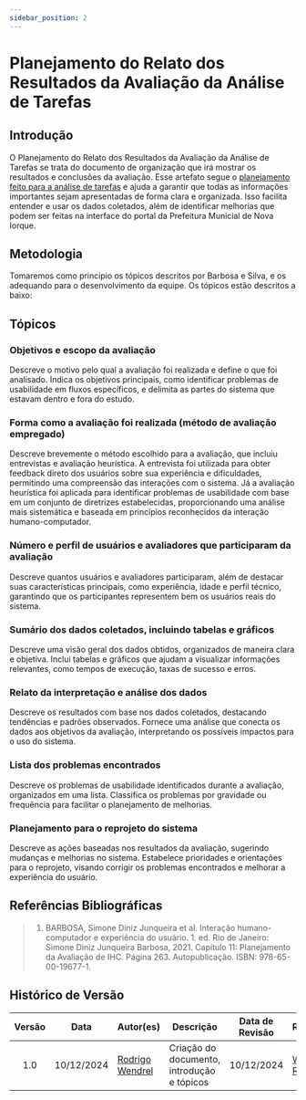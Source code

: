 ```yaml
---
sidebar_position: 2
---
```


# Planejamento do Relato dos Resultados da Avaliação da Análise de Tarefas

## Introdução
O Planejamento do Relato dos Resultados da Avaliação da Análise de Tarefas se trata do documento de organização que irá mostrar os resultados e conclusões da avaliação. Esse artefato segue o [planejamento feito para a análise de tarefas](./planejamentoAvaliacaoAnaliseDeTarefas.md) e ajuda a garantir que todas as informações importantes sejam apresentadas de forma clara e organizada. Isso facilita entender e usar os dados coletados, além de identificar melhorias que podem ser feitas na interface do portal da Prefeitura Municial de Nova Iorque.

## Metodologia
Tomaremos como princípio os tópicos descritos por Barbosa e Silva, e os adequando para o desenvolvimento da equipe. Os tópicos estão descritos a baixo:
## Tópicos

### Objetivos e escopo da avaliação  
Descreve o motivo pelo qual a avaliação foi realizada e define o que foi analisado. Indica os objetivos principais, como identificar problemas de usabilidade em fluxos específicos, e delimita as partes do sistema que estavam dentro e fora do estudo.  

### Forma como a avaliação foi realizada (método de avaliação empregado)  
Descreve brevemente o método escolhido para a avaliação, que incluiu entrevistas e avaliação heurística. A entrevista foi utilizada para obter feedback direto dos usuários sobre sua experiência e dificuldades, permitindo uma compreensão das interações com o sistema. Já a avaliação heurística foi aplicada para identificar problemas de usabilidade com base em um conjunto de diretrizes estabelecidas, proporcionando uma análise mais sistemática e baseada em princípios reconhecidos da interação humano-computador.

### Número e perfil de usuários e avaliadores que participaram da avaliação  
Descreve quantos usuários e avaliadores participaram, além de destacar suas características principais, como experiência, idade e perfil técnico, garantindo que os participantes representem bem os usuários reais do sistema.  

### Sumário dos dados coletados, incluindo tabelas e gráficos  
Descreve uma visão geral dos dados obtidos, organizados de maneira clara e objetiva. Inclui tabelas e gráficos que ajudam a visualizar informações relevantes, como tempos de execução, taxas de sucesso e erros.  

### Relato da interpretação e análise dos dados  
Descreve os resultados com base nos dados coletados, destacando tendências e padrões observados. Fornece uma análise que conecta os dados aos objetivos da avaliação, interpretando os possíveis impactos para o uso do sistema.  

### Lista dos problemas encontrados  
Descreve os problemas de usabilidade identificados durante a avaliação, organizados em uma lista. Classifica os problemas por gravidade ou frequência para facilitar o planejamento de melhorias.  

### Planejamento para o reprojeto do sistema  
Descreve as ações baseadas nos resultados da avaliação, sugerindo mudanças e melhorias no sistema. Estabelece prioridades e orientações para o reprojeto, visando corrigir os problemas encontrados e melhorar a experiência do usuário.  

## Referências Bibliográficas
> 1. BARBOSA, Simone Diniz Junqueira et al. Interação humano-computador e experiência do usuário. 1. ed. Rio de Janeiro: Simone Diniz Junqueira Barbosa, 2021. Capítulo 11: Planejamento da Avaliação de IHC. Página 263. Autopublicação. ISBN: 978-65-00-19677-1.

## Histórico de Versão

| Versão | Data | Autor(es) | Descrição | Data de Revisão | Revisor(es) |
|:---:|:---:|---|---|:---:|---|
| 1.0 | 10/12/2024 | [Rodrigo Wendrel](https://github.com/rodwendrel) | Criação do documento, introdução e tópicos | 10/12/2024 | [Weverton Rodrigues](https://github.com/vevetin) |